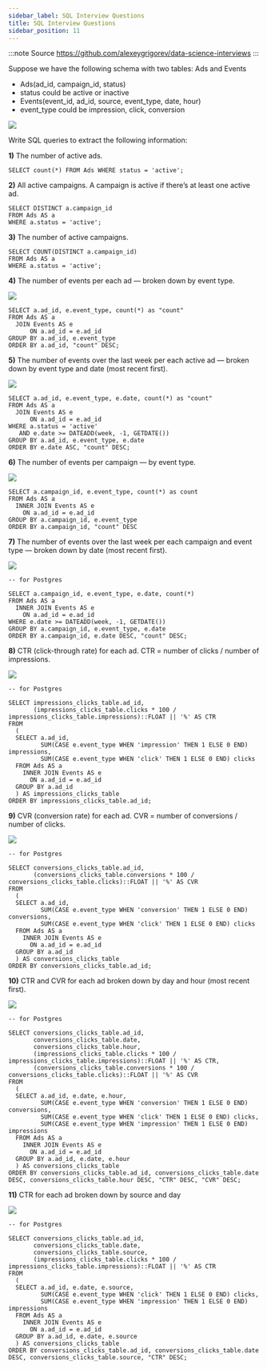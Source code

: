 ```yaml
---
sidebar_label: SQL Interview Questions
title: SQL Interview Questions
sidebar_position: 11
---
```



:::note Source
https://github.com/alexeygrigorev/data-science-interviews
:::

Suppose we have the following schema with two tables: Ads and Events

-   Ads(ad_id, campaign_id, status)
-   status could be active or inactive
-   Events(event_id, ad_id, source, event_type, date, hour)
-   event_type could be impression, click, conversion

![](https://ds-interviews.org/img/schema.png)

Write SQL queries to extract the following information:

**1)**  The number of active ads.

```
SELECT count(*) FROM Ads WHERE status = 'active';

```

  

**2)**  All active campaigns. A campaign is active if there’s at least one active ad.

```
SELECT DISTINCT a.campaign_id
FROM Ads AS a
WHERE a.status = 'active';

```

  

**3)**  The number of active campaigns.

```
SELECT COUNT(DISTINCT a.campaign_id)
FROM Ads AS a
WHERE a.status = 'active';

```

  

**4)**  The number of events per each ad — broken down by event type.

![](https://ds-interviews.org/img/sql_4_example.png)

```
SELECT a.ad_id, e.event_type, count(*) as "count"
FROM Ads AS a
  JOIN Events AS e
      ON a.ad_id = e.ad_id
GROUP BY a.ad_id, e.event_type
ORDER BY a.ad_id, "count" DESC;

```

  

**5)**  The number of events over the last week per each active ad — broken down by event type and date (most recent first).

![](https://ds-interviews.org/img/sql_5_example.png)

```
SELECT a.ad_id, e.event_type, e.date, count(*) as "count"
FROM Ads AS a
  JOIN Events AS e
      ON a.ad_id = e.ad_id
WHERE a.status = 'active'
   AND e.date >= DATEADD(week, -1, GETDATE())
GROUP BY a.ad_id, e.event_type, e.date
ORDER BY e.date ASC, "count" DESC;

```

  

**6)**  The number of events per campaign — by event type.

![](https://ds-interviews.org/img/sql_6_example.png)

```
SELECT a.campaign_id, e.event_type, count(*) as count
FROM Ads AS a
  INNER JOIN Events AS e
    ON a.ad_id = e.ad_id
GROUP BY a.campaign_id, e.event_type
ORDER BY a.campaign_id, "count" DESC

```

  

**7)**  The number of events over the last week per each campaign and event type — broken down by date (most recent first).

![](https://ds-interviews.org/img/sql_7_example.png)

```
-- for Postgres

SELECT a.campaign_id, e.event_type, e.date, count(*)
FROM Ads AS a
  INNER JOIN Events AS e
    ON a.ad_id = e.ad_id
WHERE e.date >= DATEADD(week, -1, GETDATE())
GROUP BY a.campaign_id, e.event_type, e.date
ORDER BY a.campaign_id, e.date DESC, "count" DESC;

```

  

**8)**  CTR (click-through rate) for each ad. CTR = number of clicks / number of impressions.

![](https://ds-interviews.org/img/sql_8_example.png)

```
-- for Postgres

SELECT impressions_clicks_table.ad_id,
       (impressions_clicks_table.clicks * 100 / impressions_clicks_table.impressions)::FLOAT || '%' AS CTR
FROM
  (
  SELECT a.ad_id,
         SUM(CASE e.event_type WHEN 'impression' THEN 1 ELSE 0 END) impressions,
         SUM(CASE e.event_type WHEN 'click' THEN 1 ELSE 0 END) clicks
  FROM Ads AS a
    INNER JOIN Events AS e
      ON a.ad_id = e.ad_id
  GROUP BY a.ad_id
  ) AS impressions_clicks_table
ORDER BY impressions_clicks_table.ad_id;

```

  

**9)**  CVR (conversion rate) for each ad. CVR = number of conversions / number of clicks.

![](https://ds-interviews.org/img/sql_9_example.png)

```
-- for Postgres

SELECT conversions_clicks_table.ad_id,
       (conversions_clicks_table.conversions * 100 / conversions_clicks_table.clicks)::FLOAT || '%' AS CVR
FROM
  (
  SELECT a.ad_id,
         SUM(CASE e.event_type WHEN 'conversion' THEN 1 ELSE 0 END) conversions,
         SUM(CASE e.event_type WHEN 'click' THEN 1 ELSE 0 END) clicks
  FROM Ads AS a
    INNER JOIN Events AS e
      ON a.ad_id = e.ad_id
  GROUP BY a.ad_id
  ) AS conversions_clicks_table
ORDER BY conversions_clicks_table.ad_id;

```

  

**10)**  CTR and CVR for each ad broken down by day and hour (most recent first).

![](https://ds-interviews.org/img/sql_10_example.png)

```
-- for Postgres

SELECT conversions_clicks_table.ad_id,
       conversions_clicks_table.date,
       conversions_clicks_table.hour,
       (impressions_clicks_table.clicks * 100 / impressions_clicks_table.impressions)::FLOAT || '%' AS CTR,
       (conversions_clicks_table.conversions * 100 / conversions_clicks_table.clicks)::FLOAT || '%' AS CVR
FROM
  (
  SELECT a.ad_id, e.date, e.hour,
         SUM(CASE e.event_type WHEN 'conversion' THEN 1 ELSE 0 END) conversions,
         SUM(CASE e.event_type WHEN 'click' THEN 1 ELSE 0 END) clicks,
         SUM(CASE e.event_type WHEN 'impression' THEN 1 ELSE 0 END) impressions
  FROM Ads AS a
    INNER JOIN Events AS e
      ON a.ad_id = e.ad_id
  GROUP BY a.ad_id, e.date, e.hour
  ) AS conversions_clicks_table
ORDER BY conversions_clicks_table.ad_id, conversions_clicks_table.date DESC, conversions_clicks_table.hour DESC, "CTR" DESC, "CVR" DESC;

```

  

**11)**  CTR for each ad broken down by source and day

![](https://ds-interviews.org/img/sql_11_example.png)

```
-- for Postgres

SELECT conversions_clicks_table.ad_id,
       conversions_clicks_table.date,
       conversions_clicks_table.source,
       (impressions_clicks_table.clicks * 100 / impressions_clicks_table.impressions)::FLOAT || '%' AS CTR
FROM
  (
  SELECT a.ad_id, e.date, e.source,
         SUM(CASE e.event_type WHEN 'click' THEN 1 ELSE 0 END) clicks,
         SUM(CASE e.event_type WHEN 'impression' THEN 1 ELSE 0 END) impressions
  FROM Ads AS a
    INNER JOIN Events AS e
      ON a.ad_id = e.ad_id
  GROUP BY a.ad_id, e.date, e.source
  ) AS conversions_clicks_table
ORDER BY conversions_clicks_table.ad_id, conversions_clicks_table.date DESC, conversions_clicks_table.source, "CTR" DESC;

```

  
